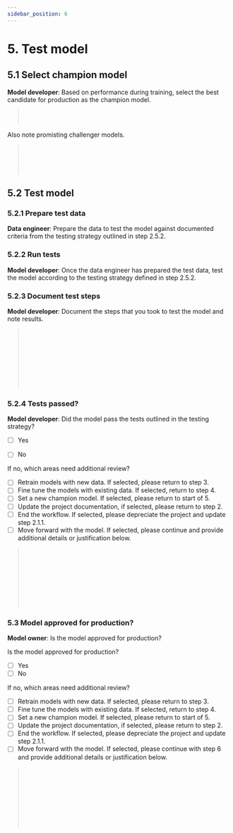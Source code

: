 ```yaml
---
sidebar_position: 6
---
```


# 5. Test model

## 5.1 Select champion model 
**Model developer**: Based on performance during training, select the best candidate for production as the champion model. 
> </br> 
> </br> 

Also note promisting challenger models. 
> </br> 
> </br> 
> </br> 
> </br> 

## 5.2 Test model

### 5.2.1 Prepare test data
**Data engineer**: Prepare the data to test the model against documented criteria from the testing strategy outlined in step 2.5.2.

### 5.2.2 Run tests
**Model developer**: Once the data engineer has prepared the test data, test the model according to the testing strategy defined in step 2.5.2.

### 5.2.3 Document test steps
**Model developer**: Document the steps that you took to test the model and note results.

> </br> 
> </br> 
> </br> 
> </br> 
> </br> 
> </br> 
> </br> 
> </br> 

### 5.2.4 Tests passed?
**Model developer**: Did the model pass the tests outlined in the testing strategy?

* [ ] Yes
* [ ] No


If no, which areas need additional review?

* [ ]  Retrain models with new data. If selected, please return to step 3.
* [ ]  Fine tune the models with existing data. If selected, return to step 4.
* [ ]  Set a new champion model. If selected, please return to start of 5.
* [ ]  Update the project documentation, if selected, please return to step 2.
* [ ]  End the workflow. If selected, please depreciate the project and update step 2.1.1.
* [ ]  Move forward with the model. If selected, please continue and provide additional details or justification below. 

> </br> 
> </br> 
> </br> 
> </br> 
> </br> 
> </br> 
> </br> 
> </br> 

### 5.3 Model approved for production?
**Model owner**: Is the model approved for production?

Is the model approved for production?

* [ ] Yes
* [ ] No

If no, which areas need additional review?

* [ ]  Retrain models with new data. If selected, please return to step 3.
* [ ]  Fine tune the models with existing data. If selected, return to step 4.
* [ ]  Set a new champion model. If selected, please return to start of 5.
* [ ]  Update the project documentation, if selected, please return to step 2.
* [ ]  End the workflow. If selected, please depreciate the project and update step 2.1.1.
* [ ]  Move forward with the model. If selected, please continue with step 6 and provide additional details or justification below. 

> </br> 
> </br> 
> </br> 
> </br> 
> </br> 
> </br> 
> </br> 
> </br> 

